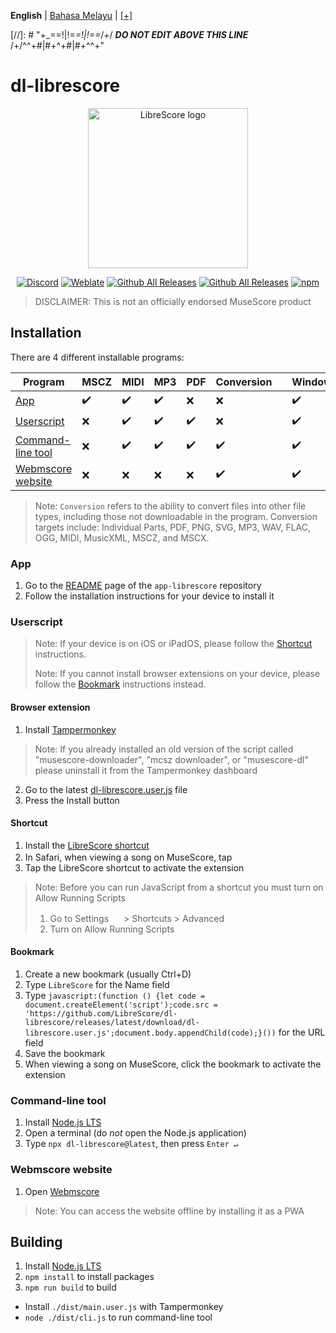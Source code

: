 <div dir="ltr" align="left">

&#8206;**English** | &#8206;[Bahasa Melayu](/docs/ms/BACASAYA.md) | &#8206;[[+]](https://librescore.ddns.net/projects/librescore/docs)

[//]: # "\+\_==!|!=_=!|!==_/+/ ***DO NOT EDIT ABOVE THIS LINE*** /+/^^+#|#+^+#|#+^^\+\"

# dl-librescore

<div align="center">

<img src="https://github.com/LibreScore/dl-musescore/raw/master/images/logo.png" width="256" alt="LibreScore logo">

[![Discord](https://img.shields.io/discord/774491656643674122?color=5865F2&label=&labelColor=555555&logo=discord&logoColor=FFFFFF)](https://discord.gg/DKu7cUZ4XQ) [![Weblate](https://librescore.ddns.net/widgets/librescore/-/dl-librescore/svg-badge.svg)](https://librescore.ddns.net/engage/librescore) [![Github All Releases](https://img.shields.io/github/downloads/LibreScore/app-librescore/total.svg?label=App)](https://github.com/LibreScore/app-librescore/releases/latest) [![Github All Releases](https://img.shields.io/github/downloads/LibreScore/dl-librescore/total.svg?label=Userscript)](https://github.com/LibreScore/dl-librescore/releases/latest) [![npm](https://img.shields.io/npm/dt/dl-librescore?label=Command-line+tool)](https://www.npmjs.com/package/dl-librescore)

</div>

> DISCLAIMER: This is not an officially endorsed MuseScore product

## Installation

There are 4 different installable programs:

| Program                                                                            | MSCZ | MIDI | MP3 | PDF | Conversion |     | Windows | macOS | Linux | Android | iOS/iPadOS |
| ---------------------------------------------------------------------------------- | ---- | ---- | --- | --- | ---------- | --- | ------- | ----- | ----- | ------- | ---------- |
| [App](https://github.com/LibreScore/dl-librescore#app)                             | ✔️   | ✔️   | ✔️  | ❌  | ❌         |     | ✔️      | ✔️    | ❌    | ✔️      | ❌         |
| [Userscript](https://github.com/LibreScore/dl-librescore#userscript)               | ❌   | ✔️   | ✔️  | ✔️  | ❌         |     | ✔️      | ✔️    | ✔️    | ✔️      | ✔️         |
| [Command-line tool](https://github.com/LibreScore/dl-librescore#command-line-tool) | ❌   | ✔️   | ✔️  | ✔️  | ✔️         |     | ✔️      | ✔️    | ✔️    | ✔️      | ❌         |
| [Webmscore website](https://github.com/LibreScore/dl-librescore#webmscore-website) | ❌   | ❌   | ❌  | ❌  | ✔️         |     | ✔️      | ✔️    | ✔️    | ✔️      | ✔️         |

> Note: `Conversion` refers to the ability to convert files into other file types, including those not downloadable in the program.
> Conversion targets include: Individual Parts, PDF, PNG, SVG, MP3, WAV, FLAC, OGG, MIDI, MusicXML, MSCZ, and MSCX.

### App

1. Go to the [README](https://github.com/LibreScore/app-librescore#installation) page of the `app-librescore` repository
2. Follow the installation instructions for your device to install it

### Userscript

> Note: If your device is on iOS or iPadOS, please follow the [Shortcut](https://github.com/LibreScore/dl-librescore#shortcut) instructions.
>
> Note: If you cannot install browser extensions on your device, please follow the [Bookmark](https://github.com/LibreScore/dl-librescore#bookmark) instructions instead.

#### Browser extension

1. Install [Tampermonkey](https://www.tampermonkey.net)

> Note: If you already installed an old version of the script called "musescore-downloader", "mcsz downloader", or "musescore-dl" please uninstall it from the Tampermonkey dashboard

2. Go to the latest [dl-librescore.user.js](https://github.com/LibreScore/dl-librescore/releases/latest/download/dl-librescore.user.js) file
3. Press the Install button

#### Shortcut

1. Install the [LibreScore shortcut](https://www.icloud.com/shortcuts/901d8778d2da4f7db9272d3b2232d0fe)
2. In Safari, when viewing a song on MuseScore, tap <img src="https://help.apple.com/assets/61800C7E6EA4632586448084/61800C896EA463258644809A/en_US/01f5a9889bbecc202d8cbb3067a261ad.png" height="16">
3. Tap the LibreScore shortcut to activate the extension

> Note: Before you can run JavaScript from a shortcut you must turn on Allow Running Scripts
>
> 1. Go to Settings <img src="https://help.apple.com/assets/61800C7E6EA4632586448084/61800C896EA463258644809A/en_US/492fec5aff74dbdef9b526177c3804b4.png" height="16"> > Shortcuts > Advanced
> 2. Turn on Allow Running Scripts

#### Bookmark

1. Create a new bookmark (usually Ctrl+D)
2. Type `LibreScore` for the Name field
3. Type `javascript:(function () {let code = document.createElement('script');code.src = 'https://github.com/LibreScore/dl-librescore/releases/latest/download/dl-librescore.user.js';document.body.appendChild(code);}())` for the URL field
4. Save the bookmark
5. When viewing a song on MuseScore, click the bookmark to activate the extension

### Command-line tool

1. Install [Node.js LTS](https://nodejs.org)
2. Open a terminal (do _not_ open the Node.js application)
3. Type `npx dl-librescore@latest`, then press `Enter ↵`

### Webmscore website

1. Open [Webmscore](https://librescore.github.io)

> Note: You can access the website offline by installing it as a PWA

## Building

1. Install [Node.js LTS](https://nodejs.org)
2. `npm install` to install packages
3. `npm run build` to build

- Install `./dist/main.user.js` with Tampermonkey
- `node ./dist/cli.js` to run command-line tool

</div>
